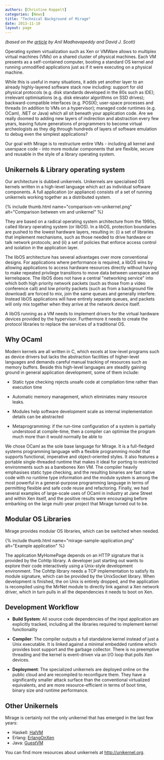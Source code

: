```yaml
---
authors: [Christine Koppelt]
categories: [News]
title: "Technical Background of Mirage"
date: 2013-11-10
layout: page
---
```


*(based on the [article](http://queue.acm.org/detail.cfm?id=2566628) by Anil Madhavapeddy and David J. Scott)*

Operating system virtualization such as Xen or VMWare allows to multiplex virtual machines (VMs) on a shared cluster of physical machines. Each VM presents as a self-contained computer, booting a standard OS kernel and running unmodified applications just as if it were executing on a physical machine.

While this is useful in many situations, it adds yet another layer to an already highly-layered software stack now including: support for old physical protocols (e.g. disk standards developed in the 80s such as IDE); irrelevant optimisations (e.g. disk elevator algorithms on SSD drives); backward-compatible interfaces (e.g. POSIX); user-space processes and threads (in addition to VMs on a hypervisor); managed code runtimes (e.g. OCaml, .NET or Java) which all sit beneath your application code. Are we really doomed to adding new layers of indirection and abstraction every few years, leaving future generations of programmers to become virtual archeologists as they dig through hundreds of layers of software emulation to debug even the simplest applications?

Our goal with Mirage is to restructure entire VMs - including all kernel and userspace code - into more modular components that are flexible, secure and reusable in the style of a library operating system.

## Unikernels & Library operating system

Our architecture is dubbed unikernels. Unikernels are specialised OS kernels written in a high-level language which act as individual software components. A full application (or appliance) consists of a set of running unikernels working together as a distributed system.

{% include thumb.html name="comparison-vm-unikernel.png" alt="Comparison between vm and unikernel" %}

They are based on a radical operating system architecture from the 1990s, called library operating system (or libOS). In a libOS, protection boundaries are pushed to the lowest hardware layers, resulting in: (i) a set of libraries that implement mechanisms, such as those needed to drive hardware or talk network protocols; and (ii) a set of policies that enforce access control and isolation in the application layer.

The libOS architecture has several advantages over more conventional designs. For applications where performance is required, a libOS wins by allowing applications to access hardware resources directly without having to make repeated privilege transitions to move data between userspace and kernelspace. The libOS does not have a central "networking service" into which both high priority network packets (such as those from a video conference call) and low priority packets (such as from a background file download) are forced to mix, join the same queues and generally interfere. Instead libOS applications will have entirely separate queues, and packets will only mix together when they arrive at the network device itself.

A libOS running as a VM needs to implement drivers for the virtual hardware devices provided by the hypervisor. Furthermore it needs to create the protocol libraries to replace the services of a traditional OS. 


## Why OCaml

Modern kernels are all written in C, which excels at low-level programs such as device drivers but lacks the abstraction facilities of higher-level languages and demands careful manual tracking of resources such as memory buffers. Beside this high-level languages are steadily gaining ground in general application development, some of them include:

* Static type checking rejects unsafe code at compilation time rather than execution time

* Automatic memory management, which eliminiates many resource leaks.

* Modules help software development scale as internal implementation details can be abstracted 

* Metaprogramming: if the run-time configuration of a system is partially understood at compile-time, then a compiler can optimise the program much more than it would normally be able to

We chose OCaml as the sole base language for Mirage. It is a full-fledged systems programming language with a flexible programming model that supports functional, imperative and object-oriented styles. It also features a portable single-threaded runtime that makes it ideal for porting to restricted environments such as a barebones Xen VM. The compiler heavily emphasises static type checking, and the resulting binaries are fast native code with no runtime type information and the module system is among the most powerful in a general-purpose programming language in terms of permitting flexible and safe code reuse and refactoring. Finally, we had several examples of large-scale uses of OCaml in industry at Jane Street and within Xen itself, and the positive results were encouraging before embarking on the large multi-year project that Mirage turned out to be.


## Modular OS Libraries

Mirage provides modular OS libraries, which can be switched when needed.

{% include thumb.html name="mirage-sample-application.png" alt="Example application" %}

The application MyHomePage depends on an HTTP signature that is provided by the Cohttp library. A developer just starting out wants to explore their code interactively using a Unix-style development environment. The Cohttp library needs a TCP implementation to satisfy its module signature, which can be provided by the UnixSocket library. When development is finished, the on Unix is entirely dropped, and the application is recompiled using the MirNet module to directly link against a Xen network driver, which in turn pulls in all the dependencies it needs to boot on Xen.


## Development Workflow

* **Build System**: All source code dependencies of the input application
are explicitly tracked, including all the libraries required to implement kernel functionality

* **Compiler**: The compiler outputs a full standalone kernel instead of just a Unix executable. It is linked against a minimal embedded runtime which provides boot support and the garbage collector. There is no preemptive threading and the kernel is
event-driven via an I/O loop that polls Xen devices.

* **Deployment**: The specialized unikernels are deployed online on the public cloud and are recompiled to reconfigure them. They have a significantly smaller attack surface than
the conventional virtualized equivalents, and are more  resource-efficient in terms of boot time, binary size and runtime performance.


## Other Unikernels

Mirage is certainly not the only unikernel that has emerged in the last few years:

* Haskell: [HalVM](https://github.com/GaloisInc/HaLVM#readme)
* Erlang: [ErlangOnXen](http://erlangonxen.org)
* Java: [GuestVM](https://kenai.com/projects/guestvm) 

You can find more resources about unikernels at <http://unikernel.org>.
